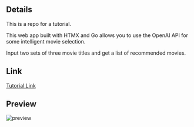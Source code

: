 ## Details

This is a repo for a tutorial. 

This web app built with HTMX and Go allows you to use the OpenAI API for some intelligent movie selection.

Input two sets of three movie titles and get a list of recommended movies.

## Link

[Tutorial Link](https://tawandamunongo.dev/posts/ai-powered-go-htmx)

## Preview

![preview](https://github.com/tmunongo/go-movies-htmx/assets/17217574/86cfc512-d998-4c22-be1e-805dcdd9fe76)
